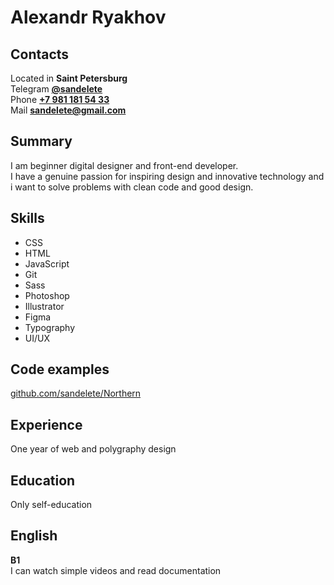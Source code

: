 # Alexandr Ryakhov

## Contacts
Located in **Saint Petersburg**  
Telegram **[@sandelete](https://t.me/Sandelete)**  
Phone **[+7 981 181 54 33](+79811815433)**  
Mail **[sandelete@gmail.com](mailto:sandelete@gmail.com)**

## Summary
I am beginner digital designer and front-end developer.  
I have a genuine passion for inspiring design and innovative technology and i  want to solve problems with clean code and good design.

## Skills
* CSS
* HTML
* JavaScript
* Git
* Sass
* Photoshop
* Illustrator
* Figma
* Typography
* UI/UX

## Code examples
[github.com/sandelete/Northern](https://github.com/sandelete/Northern)

## Experience
One year of web and polygraphy design

## Education
Only self-education

## English
**B1**  
I can watch simple videos and read documentation
